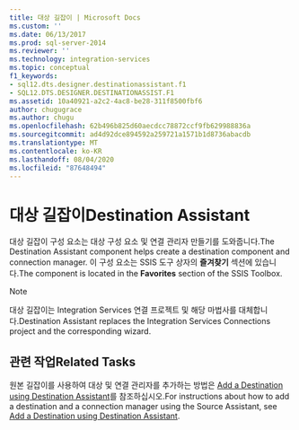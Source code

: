 ```yaml
---
title: 대상 길잡이 | Microsoft Docs
ms.custom: ''
ms.date: 06/13/2017
ms.prod: sql-server-2014
ms.reviewer: ''
ms.technology: integration-services
ms.topic: conceptual
f1_keywords:
- sql12.dts.designer.destinationassistant.f1
- SQL12.DTS.DESIGNER.DESTINATIONASSIST.F1
ms.assetid: 10a40921-a2c2-4ac8-be28-311f8500fbf6
author: chugugrace
ms.author: chugu
ms.openlocfilehash: 62b496b825d60aecdcc78872ccf9fb629988836a
ms.sourcegitcommit: ad4d92dce894592a259721a1571b1d8736abacdb
ms.translationtype: MT
ms.contentlocale: ko-KR
ms.lasthandoff: 08/04/2020
ms.locfileid: "87648494"
---
```

# <a name="destination-assistant"></a><span data-ttu-id="b7be3-102">대상 길잡이</span><span class="sxs-lookup"><span data-stu-id="b7be3-102">Destination Assistant</span></span>
  <span data-ttu-id="b7be3-103">대상 길잡이 구성 요소는 대상 구성 요소 및 연결 관리자 만들기를 도와줍니다.</span><span class="sxs-lookup"><span data-stu-id="b7be3-103">The Destination Assistant component helps create a destination component and connection manager.</span></span> <span data-ttu-id="b7be3-104">이 구성 요소는 SSIS 도구 상자의 **즐겨찾기** 섹션에 있습니다.</span><span class="sxs-lookup"><span data-stu-id="b7be3-104">The component is located in the **Favorites** section of the SSIS Toolbox.</span></span>  
  
> [!NOTE]  
>  <span data-ttu-id="b7be3-105">대상 길잡이는 Integration Services 연결 프로젝트 및 해당 마법사를 대체합니다.</span><span class="sxs-lookup"><span data-stu-id="b7be3-105">Destination Assistant replaces the Integration Services Connections project and the corresponding wizard.</span></span>  
  
## <a name="related-tasks"></a><span data-ttu-id="b7be3-106">관련 작업</span><span class="sxs-lookup"><span data-stu-id="b7be3-106">Related Tasks</span></span>  
 <span data-ttu-id="b7be3-107">원본 길잡이를 사용하여 대상 및 연결 관리자를 추가하는 방법은 [Add a Destination using Destination Assistant](../add-a-destination-using-destination-assistant.md)를 참조하십시오.</span><span class="sxs-lookup"><span data-stu-id="b7be3-107">For instructions about how to add a destination and a connection manager using the Source Assistant, see [Add a Destination using Destination Assistant](../add-a-destination-using-destination-assistant.md).</span></span>  
  
  

